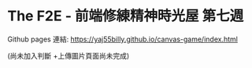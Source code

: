 # The F2E - 前端修練精神時光屋 第七週

Github pages 連結: https://yaj55billy.github.io/canvas-game/index.html

(尚未加入判斷 +上傳圖片頁面尚未完成)



